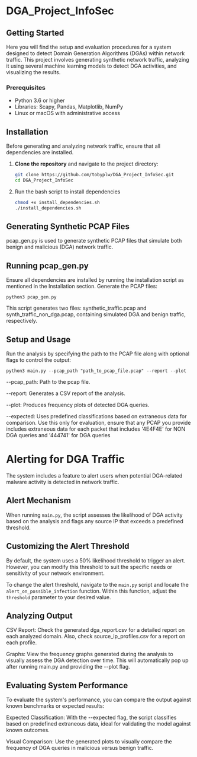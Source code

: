 # DGA_Project_InfoSec

## Getting Started

Here you will find the setup and evaluation procedures for a system designed to detect Domain Generation Algorithms (DGAs) within network traffic. This project involves generating synthetic network traffic, analyzing it using several machine learning models to detect DGA activities, and visualizing the results.

### Prerequisites

- Python 3.6 or higher
- Libraries: Scapy, Pandas, Matplotlib, NumPy
- Linux or macOS with administrative access

## Installation

Before generating and analyzing network traffic, ensure that all dependencies are installed.

1. **Clone the repository** and navigate to the project directory:
   ```bash
   git clone https://github.com/tobyplw/DGA_Project_InfoSec.git
   cd DGA_Project_InfoSec
2. Run the bash script to install dependencies
    ```bash
    chmod +x install_dependencies.sh
    ./install_dependencies.sh
## Generating Synthetic PCAP Files
pcap_gen.py is used to generate synthetic PCAP files that simulate both benign and malicious (DGA) network traffic.

## Running pcap_gen.py
Ensure all dependencies are installed by running the installation script as mentioned in the Installation section.
Generate the PCAP files:


    python3 pcap_gen.py

This script generates two files: synthetic_traffic.pcap and synth_traffic_non_dga.pcap, containing simulated DGA and benign traffic, respectively.

## Setup and Usage
Run the analysis by specifying the path to the PCAP file along with optional flags to control the output:

    python3 main.py --pcap_path "path_to_pcap_file.pcap" --report --plot

--pcap_path: Path to the pcap file.

--report: Generates a CSV report of the analysis.

--plot: Produces frequency plots of detected DGA queries.

--expected: Uses predefined classifications based on extraneous data for comparison. Use this only for evaluation, ensure that any PCAP you provide includes extraneous data for each packet that includes '4E4F4E' for NON DGA queries and '444741' for DGA queries

# Alerting for DGA Traffic

The system includes a feature to alert users when potential DGA-related malware activity is detected in network traffic.

## Alert Mechanism

When running `main.py`, the script assesses the likelihood of DGA activity based on the analysis and flags any source IP that exceeds a predefined threshold.

## Customizing the Alert Threshold

By default, the system uses a 50% likelihood threshold to trigger an alert. However, you can modify this threshold to suit the specific needs or sensitivity of your network environment.

To change the alert threshold, navigate to the `main.py` script and locate the `alert_on_possible_infection` function. Within this function, adjust the `threshold` parameter to your desired value.

## Analyzing Output
CSV Report: Check the generated dga_report.csv for a detailed report on each analyzed domain. Also, check source_ip_profiles.csv for a report on each profile.

Graphs: View the frequency graphs generated during the analysis to visually assess the DGA detection over time. This will automatically pop up after running main.py and providing the --plot flag.

## Evaluating System Performance
To evaluate the system's performance, you can compare the output against known benchmarks or expected results:

Expected Classification: With the --expected flag, the script classifies based on predefined extraneous data, ideal for validating the model against known outcomes.

Visual Comparison: Use the generated plots to visually compare the frequency of DGA queries in malicious versus benign traffic.
